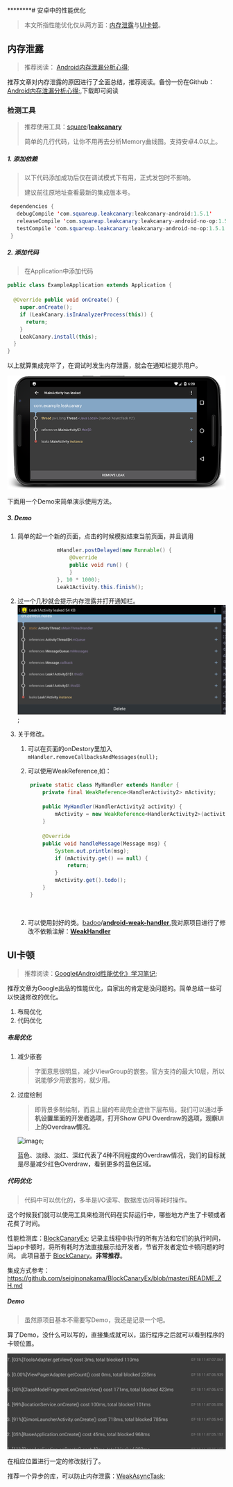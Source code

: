 ********#  安卓中的性能优化

> 本文所指性能优化仅从两方面：[内存泄露](#内存泄露)与[UI卡顿](#UI卡顿)。

## 内存泄露<span id="内存泄露"></span>

> 推荐阅读： [Android内存泄漏分析心得](http://mp.weixin.qq.com/s?__biz=MzI1MTA1MzM2Nw==&mid=2649796884&idx=1&sn=92b4e344060362128e4a86d6132c3736&chksm=f1fcc54cc68b4c5add08371265320163381ea81333daea5664b94e9a12246a34cfaa31e6f0b3&mpshare=1&scene=1&srcid=1116PDhSmvxU6YwfbJuVCEJx#rd);

推荐文章对内存泄露的原因进行了全面总结，推荐阅读。备份一份在Github：[Android内存泄漏分析心得](https://github.com/xuanu/Notes/tree/master/Notes/web/MemoryLeak);,下载即可阅读

###  检测工具

> 推荐使用工具：[square](https://github.com/square)/**[leakcanary](https://github.com/square/leakcanary)**
>
> 简单的几行代码，让你不用再去分析Memory曲线图。支持安卓4.0以上。

##### 1.  添加依赖

> 以下代码添加成功后仅在调试模式下有用，正式发包时不影响。
>
> 建议前往原地址查看最新的集成版本号。

```java
 dependencies {
   debugCompile 'com.squareup.leakcanary:leakcanary-android:1.5.1'
   releaseCompile 'com.squareup.leakcanary:leakcanary-android-no-op:1.5.1'
   testCompile 'com.squareup.leakcanary:leakcanary-android-no-op:1.5.1'
 }
```

##### 2.  添加代码

> 在Application中添加代码

```java
public class ExampleApplication extends Application {

  @Override public void onCreate() {
    super.onCreate();
    if (LeakCanary.isInAnalyzerProcess(this)) {
      return;
    }
    LeakCanary.install(this);
  }
}
```

以上就算集成完毕了，在调试时发生内存泄露，就会在通知栏提示用户。  

![image](https://github.com/square/leakcanary/raw/master/assets/screenshot.png)  

下面用一个Demo来简单演示使用方法。

##### 3. Demo  
1. ​简单的起一个新的页面，点击的时候模拟结束当前页面，并且调用      

  ```java
                  mHandler.postDelayed(new Runnable() {
                      @Override
                      public void run() {
                      }
                  }, 10 * 1000);
                  Leak1Activity.this.finish();
  ```

2. 过一个几秒就会提示内存泄露并打开通知栏。      
  ![image](https://github.com/xuanu/Notes/raw/master/screenshots/TIM%E6%88%AA%E5%9B%BE20170718100151.png);

3. 关于修改。    
    1.  可以在页面的onDestory里加入` mHandler.removeCallbacksAndMessages(null);`  

      2.  可以使用WeakReference,如：	

      ```java
          private static class MyHandler extends Handler {  
              private final WeakReference<HandlerActivity2> mActivity;  
        
              public MyHandler(HandlerActivity2 activity) {  
                  mActivity = new WeakReference<HandlerActivity2>(activity);  
              }  
        
              @Override  
              public void handleMessage(Message msg) {  
                  System.out.println(msg);  
                  if (mActivity.get() == null) {  
                      return;  
                  }  
                  mActivity.get().todo();  
              }  
          } 
      ```

      ​

    2. 可以使用封好的类。[badoo](https://github.com/badoo)/**[android-weak-handler](https://github.com/badoo/android-weak-handler)**,我对原项目进行了修改不依赖注解：**[WeakHandler](https://github.com/xuanu/Common/blob/master/library/src/main/java/common/zeffect/cn/library/aysnctask/WeakHandler.java)**



## UI卡顿<span id="UI卡顿"></span>

> 推荐阅读：[Google《Android性能优化》学习笔记](http://www.csdn.net/article/2015-04-15/2824477-android-performance/1);

推荐文章为Google出品的性能优化，自家出的肯定是没问题的。简单总结一些可以快速修改的优化。

1. 布局优化
2. 代码优化

##### 布局优化

1. 减少嵌套

   > 字面意思很明显，减少ViewGroup的嵌套。官方支持的最大10层，所以说能够少用嵌套的，就少用。

2. 过度绘制

   > 即背景多制绘制，而且上层的布局完全遮住下层布局。我们可以通过**手机设置里面的开发者选项，打开Show GPU Overdraw的选项，观察UI上的Overdraw情况**。

   ![image](http://img.ptcms.csdn.net/article/201504/15/552dd397d5e53.jpg);

   蓝色、淡绿、淡红、深红代表了4种不同程度的Overdraw情况，我们的目标就是尽量减少红色Overdraw，看到更多的蓝色区域。

##### 代码优化

> 代码中可以优化的，多半是I/O读写、数据库访问等耗时操作。

这个时候我们就可以使用工具来检测代码在实际运行中，哪些地方产生了卡顿或者花费了时间。

性能检测库：[BlockCanaryEx](https://github.com/seiginonakama/BlockCanaryEx); 记录主线程中执行的所有方法和它们的执行时间，当app卡顿时，将所有耗时方法直接展示给开发者，节省开发者定位卡顿问题的时间。 此项目基于 [BlockCanary](https://github.com/markzhai/AndroidPerformanceMonitor)。**非常推荐**。

集成方式参考：https://github.com/seiginonakama/BlockCanaryEx/blob/master/README_ZH.md

##### Demo

> 虽然原项目基本不需要写Demo，我还是记录一个吧。

算了Demo，没什么可以写的，直接集成就可以，运行程序之后就可以看到程序的卡顿位置。

![image](https://github.com/xuanu/Notes/raw/master/screenshots/TIM%E6%88%AA%E5%9B%BE20170718114739.png)

在相应位置进行一定的修改就行了。

推荐一个异步的库，可以防止内存泄露：[WeakAsyncTask](https://github.com/xuanu/Common/blob/master/library/src/main/java/common/zeffect/cn/library/aysnctask/WeakAsyncTask.java);